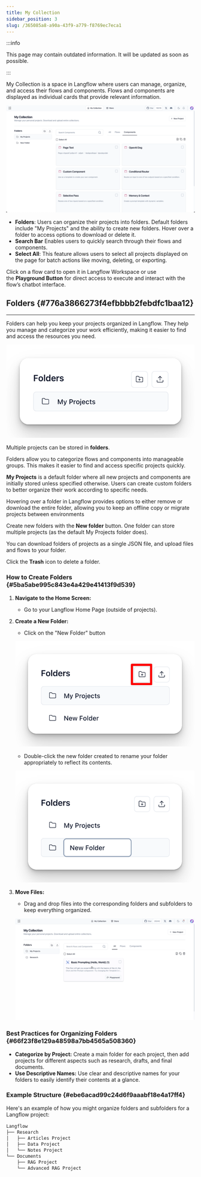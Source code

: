 ```yaml
---
title: My Collection
sidebar_position: 3
slug: /365085a8-a90a-43f9-a779-f8769ec7eca1
---
```




:::info

This page may contain outdated information. It will be updated as soon as possible.

:::




My Collection is a space in Langflow where users can manage, organize, and access their flows and components. Flows and components are displayed as individual cards that provide relevant information.


![](./1289235516.png)

- **Folders**: Users can organize their projects into folders. Default folders include "My Projects" and the ability to create new folders. Hover over a folder to access options to download or delete it.
- **Search Bar** Enables users to quickly search through their flows and components.
- **Select All**: This feature allows users to select all projects displayed on the page for batch actions like moving, deleting, or exporting.

Click on a flow card to open it in Langflow Workspace or use the **Playground Button** for direct access to execute and interact with the flow’s chatbot interface.


## Folders {#776a3866273f4efbbbb2febdfc1baa12}


---


Folders can help you keep your projects organized in Langflow. They help you manage and categorize your work efficiently, making it easier to find and access the resources you need.


![](./1926471667.png)


Multiple projects can be stored in **folders**.


Folders allow you to categorize flows and components into manageable groups. This makes it easier to find and access specific projects quickly.


**My Projects** is a default folder where all new projects and components are initially stored unless specified otherwise. Users can create custom folders to better organize their work according to specific needs.


Hovering over a folder in Langflow provides options to either remove or download the entire folder, allowing you to keep an offline copy or migrate projects between environments


Create new folders with the **New folder** button. One folder can store multiple projects (as the default My Projects folder does).


You can download folders of projects as a single JSON file, and upload files and flows to your folder.


Click the **Trash** icon to delete a folder.



### How to Create Folders {#5ba5abe995c843e4a429e41413f9d539}

1. **Navigate to the Home Screen:**
	- Go to your Langflow Home Page (outside of projects).
2. **Create a New Folder:**
	- Click on the "New Folder" button

	![](./1125619904.png)

	- Double-click the new folder created to rename your folder appropriately to reflect its contents.

	![](./945175915.png)

3. **Move Files:**
	- Drag and drop files into the corresponding folders and subfolders to keep everything organized.

	![](./711485342.gif)


### Best Practices for Organizing Folders {#66f23f8e129a48598a7bb4565a508360}

- **Categorize by Project:** Create a main folder for each project, then add projects for different aspects such as research, drafts, and final documents.
- **Use Descriptive Names:** Use clear and descriptive names for your folders to easily identify their contents at a glance.

### Example Structure {#ebe6acad99c24d6f9aaabf18e4a17ff4}


Here's an example of how you might organize folders and subfolders for a Langflow project:


```text
Langflow
├── Research
│   ├── Articles Project
│   ├── Data Project
│   └── Notes Project
└── Documents
    ├── RAG Project
    └── Advanced RAG Project
```


